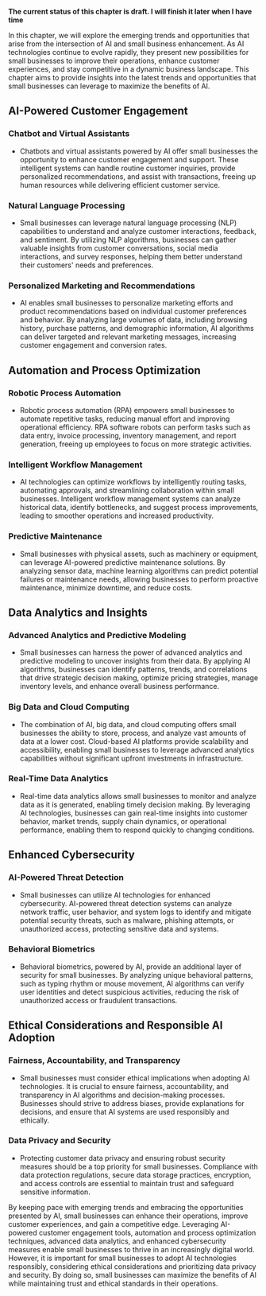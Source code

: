 **The current status of this chapter is draft. I will finish it later when I have time**

In this chapter, we will explore the emerging trends and opportunities that arise from the intersection of AI and small business enhancement. As AI technologies continue to evolve rapidly, they present new possibilities for small businesses to improve their operations, enhance customer experiences, and stay competitive in a dynamic business landscape. This chapter aims to provide insights into the latest trends and opportunities that small businesses can leverage to maximize the benefits of AI.

AI-Powered Customer Engagement
------------------------------

### Chatbot and Virtual Assistants

* Chatbots and virtual assistants powered by AI offer small businesses the opportunity to enhance customer engagement and support. These intelligent systems can handle routine customer inquiries, provide personalized recommendations, and assist with transactions, freeing up human resources while delivering efficient customer service.

### Natural Language Processing

* Small businesses can leverage natural language processing (NLP) capabilities to understand and analyze customer interactions, feedback, and sentiment. By utilizing NLP algorithms, businesses can gather valuable insights from customer conversations, social media interactions, and survey responses, helping them better understand their customers' needs and preferences.

### Personalized Marketing and Recommendations

* AI enables small businesses to personalize marketing efforts and product recommendations based on individual customer preferences and behavior. By analyzing large volumes of data, including browsing history, purchase patterns, and demographic information, AI algorithms can deliver targeted and relevant marketing messages, increasing customer engagement and conversion rates.

Automation and Process Optimization
-----------------------------------

### Robotic Process Automation

* Robotic process automation (RPA) empowers small businesses to automate repetitive tasks, reducing manual effort and improving operational efficiency. RPA software robots can perform tasks such as data entry, invoice processing, inventory management, and report generation, freeing up employees to focus on more strategic activities.

### Intelligent Workflow Management

* AI technologies can optimize workflows by intelligently routing tasks, automating approvals, and streamlining collaboration within small businesses. Intelligent workflow management systems can analyze historical data, identify bottlenecks, and suggest process improvements, leading to smoother operations and increased productivity.

### Predictive Maintenance

* Small businesses with physical assets, such as machinery or equipment, can leverage AI-powered predictive maintenance solutions. By analyzing sensor data, machine learning algorithms can predict potential failures or maintenance needs, allowing businesses to perform proactive maintenance, minimize downtime, and reduce costs.

Data Analytics and Insights
---------------------------

### Advanced Analytics and Predictive Modeling

* Small businesses can harness the power of advanced analytics and predictive modeling to uncover insights from their data. By applying AI algorithms, businesses can identify patterns, trends, and correlations that drive strategic decision making, optimize pricing strategies, manage inventory levels, and enhance overall business performance.

### Big Data and Cloud Computing

* The combination of AI, big data, and cloud computing offers small businesses the ability to store, process, and analyze vast amounts of data at a lower cost. Cloud-based AI platforms provide scalability and accessibility, enabling small businesses to leverage advanced analytics capabilities without significant upfront investments in infrastructure.

### Real-Time Data Analytics

* Real-time data analytics allows small businesses to monitor and analyze data as it is generated, enabling timely decision making. By leveraging AI technologies, businesses can gain real-time insights into customer behavior, market trends, supply chain dynamics, or operational performance, enabling them to respond quickly to changing conditions.

Enhanced Cybersecurity
----------------------

### AI-Powered Threat Detection

* Small businesses can utilize AI technologies for enhanced cybersecurity. AI-powered threat detection systems can analyze network traffic, user behavior, and system logs to identify and mitigate potential security threats, such as malware, phishing attempts, or unauthorized access, protecting sensitive data and systems.

### Behavioral Biometrics

* Behavioral biometrics, powered by AI, provide an additional layer of security for small businesses. By analyzing unique behavioral patterns, such as typing rhythm or mouse movement, AI algorithms can verify user identities and detect suspicious activities, reducing the risk of unauthorized access or fraudulent transactions.

Ethical Considerations and Responsible AI Adoption
--------------------------------------------------

### Fairness, Accountability, and Transparency

* Small businesses must consider ethical implications when adopting AI technologies. It is crucial to ensure fairness, accountability, and transparency in AI algorithms and decision-making processes. Businesses should strive to address biases, provide explanations for decisions, and ensure that AI systems are used responsibly and ethically.

### Data Privacy and Security

* Protecting customer data privacy and ensuring robust security measures should be a top priority for small businesses. Compliance with data protection regulations, secure data storage practices, encryption, and access controls are essential to maintain trust and safeguard sensitive information.

By keeping pace with emerging trends and embracing the opportunities presented by AI, small businesses can enhance their operations, improve customer experiences, and gain a competitive edge. Leveraging AI-powered customer engagement tools, automation and process optimization techniques, advanced data analytics, and enhanced cybersecurity measures enable small businesses to thrive in an increasingly digital world. However, it is important for small businesses to adopt AI technologies responsibly, considering ethical considerations and prioritizing data privacy and security. By doing so, small businesses can maximize the benefits of AI while maintaining trust and ethical standards in their operations.
